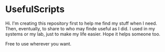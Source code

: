 # UsefulScripts

Hi. I'm creating this repository first to help me find my stuff when I need. Then, eventually, to share to who may finde useful as I did. I used in my systems or my lab, just to make my life easier. Hope it helps someone too.

Free to use wherever you want.

